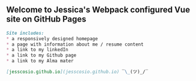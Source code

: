 ## Welcome to Jessica's Webpack configured Vue site on GitHub Pages


```markdown
Site includes:
* a responsively designed homepage
* a page with information about me / resume content
* a link to my linkedIn
* a link to my Github page
* a link to my Alma mater

[jesscosio.github.io](jesscosio.github.io) ‾\_(ツ)_/‾
```

